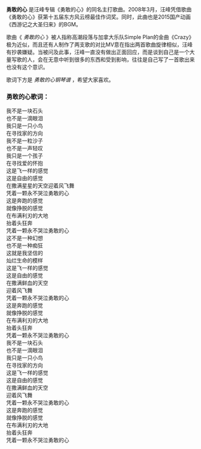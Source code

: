 

**勇敢的心**
是汪峰专辑《勇敢的心》的同名主打歌曲。2008年3月，汪峰凭借歌曲《勇敢的心》获第十五届东方风云榜最佳作词奖。同时，此曲也是2015国产动画《西游记之大圣归来》的BGM。

歌曲《 _勇敢的心_ 》被人指称高潮段落与加拿大乐队Simple
Plan的金曲《Crazy》极为近似，而且还有人制作了两支歌的对比MV意在指出两首歌曲旋律相似，汪峰有抄袭嫌疑。当被问及此事，汪峰一直没有做出正面回应，而是谈到自己是一个大量写歌的人，会在无意中听到很多的东西和受到影响，往往是自己写了一首歌出来也没有这个意识。

歌词下方是 _勇敢的心钢琴谱_ ，希望大家喜欢。

### 勇敢的心歌词：

我不是一块石头  
也不是一滴眼泪  
我只是一只小鸟  
在寻找家的方向  
我不是一粒沙子  
也不是一声轻叹  
我只是一个孩子  
在寻找爱的怀抱  
这是飞一样的感觉  
这是自由的感觉  
在撒满星星的天空迎着风飞舞  
凭着一颗永不哭泣勇敢的心  
这是奔跑的感觉  
就像挣脱的感觉  
在布满利刃的大地  
抬着头狂奔  
凭着一颗永不哭泣勇敢的心  
这不是一种幻想  
也不是一种痴狂  
这就是我坚信的  
灿烂生命的模样  
这是飞一样的感觉  
这是自由的感觉  
在撒满鲜血的天空  
迎着风飞舞  
凭着一颗永不哭泣勇敢的心  
这是奔跑的感觉  
就像挣脱的感觉  
在布满利刃的大地  
抬着头狂奔  
凭着一颗永不哭泣勇敢的心  
我不是一块石头  
也不是一滴眼泪  
我只是一只小鸟  
在寻找家的方向  
这是飞一样的感觉  
这是自由的感觉  
在撒满鲜血的天空  
迎着风飞舞  
凭着一颗永不哭泣勇敢的心  
这是奔跑的感觉  
就像挣脱的感觉  
在布满利刃的大地  
抬着头狂奔  
凭着一颗永不哭泣勇敢的心

